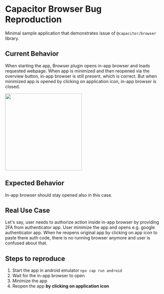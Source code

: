 # Capacitor Browser Bug Reproduction

Minimal sample application that demonstrates issue of `@capacitor/browser` library.

## Current Behavior

When starting the app, Browser plugin opens in-app browser and loads requested webpage. When app is minimized and then reopened via the overview button, in-app browser is still present, which is correct. But when minimized app is opened by clicking on application icon, in-app browser is closed.

<img src="./video.gif" width="250"/>

## Expected Behavior

In-app browser should stay opened also in this case.

## Real Use Case

Let's say, user needs to authorize action inside in-app browser by providing 2FA from authenticator app. User minimize the app and opens e.g. google authenticator app. When he reopens original app by clicking on app icon to paste there auth code, there is no running browser anymore and user is confused about that.

## Steps to reproduce

1. Start the app in android emulator `npx cap run android`
2. Wait for the in-app browser to open
3. Minimize the app
4. Reopen the app **by clicking on application icon**
